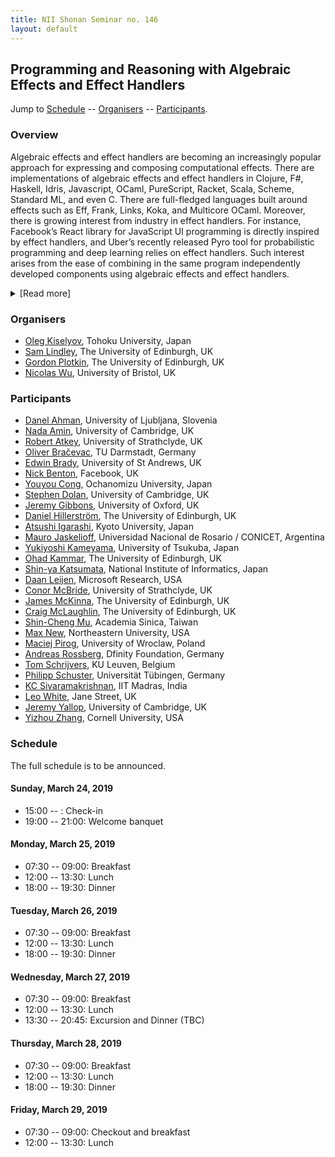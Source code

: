 ```yaml
---
title: NII Shonan Seminar no. 146
layout: default
---
```


## Programming and Reasoning with Algebraic Effects and Effect Handlers

Jump to [Schedule](#schedule) -- [Organisers](#organisers) -- [Participants](#participants).

### Overview

Algebraic effects and effect handlers are becoming an increasingly
popular approach for expressing and composing computational
effects. There are implementations of algebraic effects and effect
handlers in Clojure, F#, Haskell, Idris, Javascript, OCaml,
PureScript, Racket, Scala, Scheme, Standard ML, and even C. There are
full-fledged languages built around effects such as Eff, Frank, Links,
Koka, and Multicore OCaml. Moreover, there is growing interest from
industry in effect handlers. For instance, Facebook’s React library
for JavaScript UI programming is directly inspired by effect handlers,
and Uber’s recently released Pyro tool for probabilistic programming
and deep learning relies on effect handlers. Such interest arises from
the ease of combining in the same program independently developed
components using algebraic effects and effect handlers.

<details><summary class="collapsible">[Read more]</summary>
<p>
The increased adoption and use of algebraic effects and effect
handlers reveal and make pressing three main problems: reasoning,
performance, and typing. These problems may appear disparate, but we
believe there are in fact deep connections that bring them together.
</p>

<p>
<strong>Reasoning</strong>&nbsp;&nbsp; Algebraic effects are defined by a signature of operations
and an equational theory that describes how the operations interact,
providing direct support for reasoning. Effect handlers are modular
interpreters for algebraic effects, giving meaning to such
operations. Existing implementations of effect handlers dispense with
equations, largely because many open questions remain about how to
incorporate them into a programming language. A key question that this
meeting will seek to address is how to reintroduce equations and other
forms of reasoning back into the effect handlers picture. An important
consideration here is how to combine equational theories for several
interacting effects.
</p>

<p>
<strong>Performance</strong>&nbsp;&nbsp; The dominant implementation method, the free monad, is
notably slower than the direct execution of side-effects where
available. A range of approaches for improving performance are under
active investigation. These include direct stack manipulation, in the
case that continuations are used linearly, selective CPS translations,
and fusion transformations. The jury is still out on which techniques
work best in which situations.
</p>

<p>
<strong>Typing</strong>&nbsp;&nbsp; Programming in the large involves working with complex and
interacting systems. Effect type systems are a powerful means of
taming this complexity, in a way that is amenable for practical
programming. Several different effect type systems have been
introduced for algebraic effects and effect handlers. It is not clear
yet precisely what the tradeoffs are between the different
approaches. Many open questions remain over how best to support
features such as generative effects, and how to leverage effect type
systems to support reasoning and to improve performance.
</p>

<p>
Given the complexity of these problems and their importance, we
believe the face-to-face meeting of main community representatives
will promote their solution. We identify five specific application
areas to be discussed at the meeting in the context of the three main
problem areas:

<ul>
  <li>Effect handlers for concurrent and distributed programming;</li>
  <li>Effect handlers for generative effects (ML references, renaming effects, scoped effects, modularity, runST, existentials);</li>
  <li>Effect handlers with behavioral types (parameterized monads, graded monads, type state, session types, answer type modification, dependent types);</li>
  <li>Effect handlers and resource management;</li>
  <li>Effect handlers for probabilistic programming.</li>
</ul>

To promote mutual understanding, we plan for the workshop to have
substantial time available for discussion. Our hope is to emphasize
tutorials, brainstorming, and working-group sessions, rather than mere
conference-like presentations.
</p>

<p>
The field of effect handlers is thriving, and we believe that Shonan
would be an ideal setting to bring researchers interested in the topic
together. A previous meeting held at <a href="https://www.dagstuhl.de/en/program/calendar/semhp/?semnr=18172">Dagstuhl in March 2016, entitled
"<i>From Theory to Practice of Algebraic Effects and Handlers</i>"</a> had more
people willing to participate than it was possible to
accommodate. Since then, the field has grown, and so we anticipate
that there will be an abundance of interest in attending this meeting.
</p>
</details>

### Organisers

- [Oleg Kiselyov](http://okmij.org/ftp/), Tohoku University, Japan
- [Sam Lindley](http://homepages.inf.ed.ac.uk/slindley), The University of Edinburgh, UK
- [Gordon Plotkin](http://homepages.inf.ed.ac.uk/gdp/), The University of Edinburgh, UK
- [Nicolas Wu](http://zenzike.com/), University of Bristol, UK


### Participants

- [Danel Ahman](https://danelahman.github.io/), University of Ljubljana, Slovenia
- [Nada Amin](http://namin.org/), University of Cambridge, UK
- [Robert Atkey](https://bentnib.org/), University of Strathclyde, UK
- [Oliver Bračevac](https://www.stg.tu-darmstadt.de/staff/oliver_bracevac_menu/oliver_bracevac.en.jsp), TU Darmstadt, Germany
- [Edwin Brady](https://edwinb.wordpress.com/), University of St Andrews, UK
- [Nick Benton](https://research.fb.com/people/benton-nick/), Facebook, UK
- [Youyou Cong](https://sites.google.com/site/youyoucong212/), Ochanomizu University, Japan
- [Stephen Dolan](http://stedolan.net/), University of Cambridge, UK
- [Jeremy Gibbons](http://www.cs.ox.ac.uk/jeremy.gibbons/), University of Oxford, UK
- [Daniel Hillerström](https://dhil.net/research), The University of Edinburgh, UK
- [Atsushi Igarashi](https://www.fos.kuis.kyoto-u.ac.jp/~igarashi/index.html.en), Kyoto University, Japan
- [Mauro Jaskelioff](https://www.fceia.unr.edu.ar/~mauro/), Universidad Nacional de Rosario / CONICET, Argentina
- [Yukiyoshi Kameyama](http://www.cs.tsukuba.ac.jp/~kam/), University of Tsukuba, Japan
- [Ohad Kammar](http://www.denotational.co.uk/), The University of Edinburgh, UK
- [Shin-ya Katsumata](http://group-mmm.org/~s-katsumata/index-e.html), National Institute of Informatics, Japan
- [Daan Leijen](https://www.microsoft.com/en-us/research/people/daan/), Microsoft Research, USA
- [Conor McBride](https://personal.cis.strath.ac.uk/conor.mcbride/), University of Strathclyde, UK
- [James McKinna](http://homepages.inf.ed.ac.uk/jmckinna/), The University of Edinburgh, UK
- [Craig McLaughlin](http://homepages.inf.ed.ac.uk/s1544843/), The University of Edinburgh, UK
- [Shin-Cheng Mu](https://www.iis.sinica.edu.tw/pages/scm/), Academia Sinica, Taiwan
- [Max New](https://maxsnew.github.io/), Northeastern University, USA
- [Maciej Pirog](http://www.ii.uni.wroc.pl/~mpirog/), University of Wroclaw, Poland
- [Andreas Rossberg](https://people.mpi-sws.org/~rossberg/), Dfinity Foundation, Germany
- [Tom Schrijvers](https://people.cs.kuleuven.be/~tom.schrijvers/), KU Leuven, Belgium
- [Philipp Schuster](http://ps.informatik.uni-tuebingen.de/team/schuster/), Universität Tübingen, Germany
- [KC Sivaramakrishnan](http://kcsrk.info/), IIT Madras, India
- [Leo White](http://www.lpw25.net/), Jane Street, UK
- [Jeremy Yallop](https://www.cl.cam.ac.uk/~jdy22/), University of Cambridge, UK
- [Yizhou Zhang](http://www.cs.cornell.edu/~yizhou/), Cornell University, USA


### Schedule

The full schedule is to be announced.

#### Sunday, March 24, 2019

- 15:00 -- : Check-in
- 19:00 -- 21:00: Welcome banquet

#### Monday, March 25, 2019

- 07:30 -- 09:00: Breakfast
- 12:00 -- 13:30: Lunch
- 18:00 -- 19:30: Dinner

#### Tuesday, March 26, 2019

- 07:30 -- 09:00: Breakfast
- 12:00 -- 13:30: Lunch
- 18:00 -- 19:30: Dinner

#### Wednesday, March 27, 2019

- 07:30 -- 09:00: Breakfast
- 12:00 -- 13:30: Lunch
- 13:30 -- 20:45: Excursion and Dinner (TBC)

#### Thursday, March 28, 2019

- 07:30 -- 09:00: Breakfast
- 12:00 -- 13:30: Lunch
- 18:00 -- 19:30: Dinner

#### Friday, March 29, 2019

- 07:30 -- 09:00: Checkout and breakfast
- 12:00 -- 13:30: Lunch
